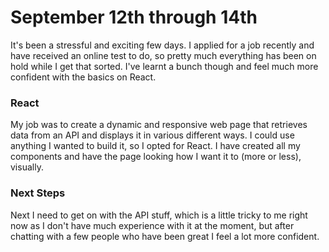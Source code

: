 # September 12th through 14th

It's been a stressful and exciting few days. I applied for a job recently and have received an online test to do, so pretty much everything has been on hold while I get that sorted. I've learnt a bunch though and feel much more confident with the basics on React.

### React

My job was to create a dynamic and responsive web page that retrieves data from an API and displays it in various different ways. I could use anything I wanted to build it, so I opted for React. I have created all my components and have the page looking how I want it to (more or less), visually.

### Next Steps

Next I need to get on with the API stuff, which is a little tricky to me right now as I don't have much experience with it at the moment, but after chatting with a few people who have been great I feel a lot more confident.

